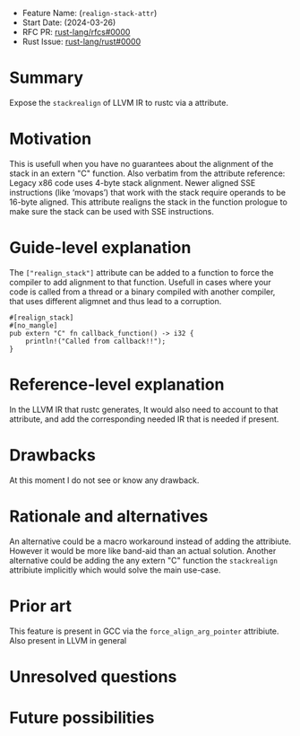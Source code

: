 - Feature Name: (`realign-stack-attr`)
- Start Date: (2024-03-26)
- RFC PR: [rust-lang/rfcs#0000](https://github.com/rust-lang/rfcs/pull/0000)
- Rust Issue: [rust-lang/rust#0000](https://github.com/rust-lang/rust/issues/0000)

# Summary
[summary]: #summary

Expose the `stackrealign` of LLVM IR to rustc via a attribute.

# Motivation
[motivation]: #motivation
This is usefull when you have no guarantees about the alignment of the stack in an extern "C" function.
Also verbatim from the attribute reference:
Legacy x86 code uses 4-byte stack alignment. Newer aligned SSE instructions (like ‘movaps’) that work with the stack require operands to be 16-byte aligned. This attribute realigns the stack in the function prologue to make sure the stack can be used with SSE instructions.

# Guide-level explanation
[guide-level-explanation]: #guide-level-explanation
The `["realign_stack"]` attribute can be added to a function to force the compiler to add alignment to that function.
Usefull in cases where your code is called from a thread or a binary compiled with another compiler, that uses different aligmnet and thus lead to a corruption.

```
#[realign_stack]
#[no_mangle]
pub extern "C" fn callback_function() -> i32 {
    println!("Called from callback!!");
}
```

# Reference-level explanation
[reference-level-explanation]: #reference-level-explanation
In the LLVM IR that rustc generates, It would also need to account to that attribute, and add the corresponding needed IR that is needed if present.

# Drawbacks
[drawbacks]: #drawbacks
At this moment I do not see or know any drawback.

# Rationale and alternatives
[rationale-and-alternatives]: #rationale-and-alternatives
An alternative could be a macro workaround instead of adding the attribiute.
However it would be more like band-aid than an actual solution.
Another alternative could be adding the any extern "C" function the `stackrealign` attribiute implicitly which would solve the main use-case.

# Prior art
[prior-art]: #prior-art
This feature is present in GCC via the `force_align_arg_pointer` attribiute.
Also present in LLVM in general 

# Unresolved questions
[unresolved-questions]: #unresolved-questions

# Future possibilities
[future-possibilities]: #future-possibilities

